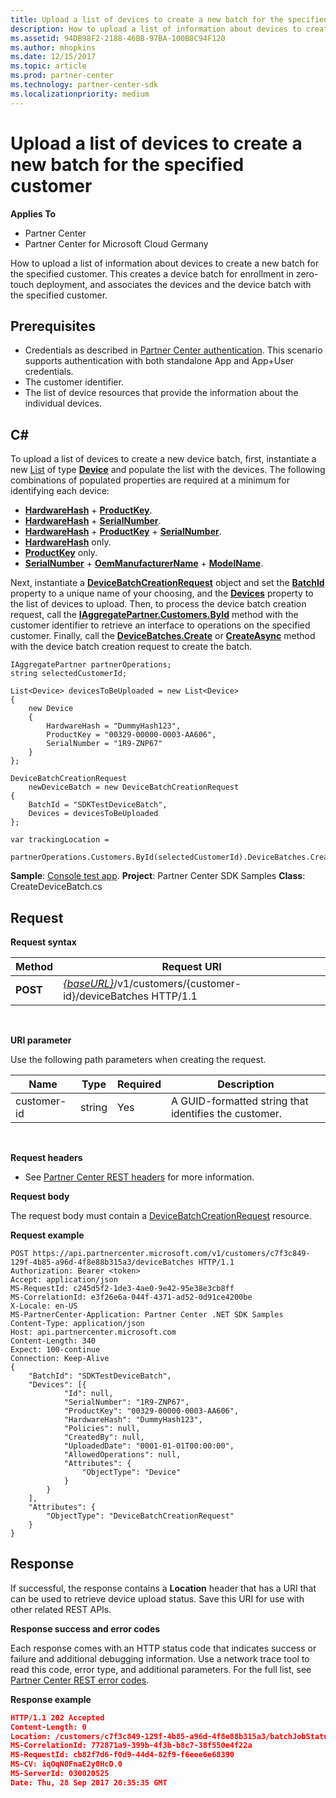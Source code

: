 ```yaml
---
title: Upload a list of devices to create a new batch for the specified customer
description: How to upload a list of information about devices to create a new batch for the specified customer. This creates a device batch for enrollment in zero-touch deployment, and associates the devices and the device batch with the specified customer.
ms.assetid: 94DB98F2-2188-46BB-97BA-100B8C94F120
ms.author: mhopkins
ms.date: 12/15/2017
ms.topic: article
ms.prod: partner-center
ms.technology: partner-center-sdk
ms.localizationpriority: medium
---
```


# Upload a list of devices to create a new batch for the specified customer


**Applies To**

-   Partner Center
-   Partner Center for Microsoft Cloud Germany

How to upload a list of information about devices to create a new batch for the specified customer. This creates a device batch for enrollment in zero-touch deployment, and associates the devices and the device batch with the specified customer.

## <span id="Prerequisites"></span><span id="prerequisites"></span><span id="PREREQUISITES"></span>Prerequisites


-   Credentials as described in [Partner Center authentication](partner-center-authentication.md). This scenario supports authentication with both standalone App and App+User credentials.
-   The customer identifier.
-   The list of device resources that provide the information about the individual devices.

## <span id="C_"></span><span id="c_"></span>C#


To upload a list of devices to create a new device batch, first, instantiate a new [List](https://msdn.microsoft.com/en-us/library/6sh2ey19.aspx) of type [**Device**](https://docs.microsoft.com/dotnet/api/microsoft.store.partnercenter.models.devicesdeployment.device) and populate the list with the devices. The following combinations of populated properties are required at a minimum for identifying each device:

-   [**HardwareHash**](https://docs.microsoft.com/dotnet/api/microsoft.store.partnercenter.models.devicesdeployment.device.hardwarehash) + [**ProductKey**](https://docs.microsoft.com/dotnet/api/microsoft.store.partnercenter.models.devicesdeployment.device.productkey).
-   [**HardwareHash**](https://docs.microsoft.com/dotnet/api/microsoft.store.partnercenter.models.devicesdeployment.device.hardwarehash) + [**SerialNumber**](https://docs.microsoft.com/dotnet/api/microsoft.store.partnercenter.models.devicesdeployment.device.serialnumber).
-   [**HardwareHash**](https://docs.microsoft.com/dotnet/api/microsoft.store.partnercenter.models.devicesdeployment.device.hardwarehash) + [**ProductKey**](https://docs.microsoft.com/dotnet/api/microsoft.store.partnercenter.models.devicesdeployment.device.productkey) + [**SerialNumber**](https://docs.microsoft.com/dotnet/api/microsoft.store.partnercenter.models.devicesdeployment.device.serialnumber).
-   [**HardwareHash**](https://docs.microsoft.com/dotnet/api/microsoft.store.partnercenter.models.devicesdeployment.device.hardwarehash) only.
-   [**ProductKey**](https://docs.microsoft.com/dotnet/api/microsoft.store.partnercenter.models.devicesdeployment.device.productkey) only.
-   [**SerialNumber**](https://docs.microsoft.com/dotnet/api/microsoft.store.partnercenter.models.devicesdeployment.device.serialnumber) + [**OemManufacturerName**](https://docs.microsoft.com/dotnet/api/microsoft.store.partnercenter.models.devicesdeployment.device.oemmanufacturername) + [**ModelName**](https://docs.microsoft.com/dotnet/api/microsoft.store.partnercenter.models.devicesdeployment.device.modelname).

Next, instantiate a [**DeviceBatchCreationRequest**](https://docs.microsoft.com/dotnet/api/microsoft.store.partnercenter.models.devicesdeployment.devicebatchcreationrequest) object and set the [**BatchId**](https://docs.microsoft.com/dotnet/api/microsoft.store.partnercenter.models.devicesdeployment.devicebatchcreationrequest.batchid) property to a unique name of your choosing, and the [**Devices**](https://docs.microsoft.com/dotnet/api/microsoft.store.partnercenter.models.devicesdeployment.devicebatchcreationrequest.devices) property to the list of devices to upload. Then, to process the device batch creation request, call the [**IAggregatePartner.Customers.ById**](https://docs.microsoft.com/dotnet/api/microsoft.store.partnercenter.customers.icustomercollection.byid) method with the customer identifier to retrieve an interface to operations on the specified customer. Finally, call the [**DeviceBatches.Create**](https://docs.microsoft.com/dotnet/api/microsoft.store.partnercenter.devicesdeployment.idevicesbatchcollection) or [**CreateAsync**](https://docs.microsoft.com/dotnet/api/microsoft.store.partnercenter.devicesdeployment.idevicesbatchcollection) method with the device batch creation request to create the batch.

```
IAggregatePartner partnerOperations;
string selectedCustomerId;       

List<Device> devicesToBeUploaded = new List<Device>
{
    new Device
    {
        HardwareHash = "DummyHash123",
        ProductKey = "00329-00000-0003-AA606",
        SerialNumber = "1R9-ZNP67"
    }
};

DeviceBatchCreationRequest 
    newDeviceBatch = new DeviceBatchCreationRequest
{
    BatchId = "SDKTestDeviceBatch",
    Devices = devicesToBeUploaded
};

var trackingLocation = 
    partnerOperations.Customers.ById(selectedCustomerId).DeviceBatches.Create(newDeviceBatch);
```

**Sample**: [Console test app](console-test-app.md). **Project**: Partner Center SDK Samples **Class**: CreateDeviceBatch.cs

## <span id="Request"></span><span id="request"></span><span id="REQUEST"></span>Request


**Request syntax**

| Method   | Request URI                                                                                   |
|----------|-----------------------------------------------------------------------------------------------|
| **POST** | [*{baseURL}*](partner-center-rest-urls.md)/v1/customers/{customer-id}/deviceBatches HTTP/1.1 |

 

**URI parameter**

Use the following path parameters when creating the request.

| Name        | Type   | Required | Description                                           |
|-------------|--------|----------|-------------------------------------------------------|
| customer-id | string | Yes      | A GUID-formatted string that identifies the customer. |

 

**Request headers**

-   See [Partner Center REST headers](headers.md) for more information.

**Request body**

The request body must contain a [DeviceBatchCreationRequest](devicedeployment.md#devicebatchcreationrequest) resource.

**Request example**

```http
POST https://api.partnercenter.microsoft.com/v1/customers/c7f3c849-129f-4b85-a96d-4f8e88b315a3/deviceBatches HTTP/1.1
Authorization: Bearer <token>
Accept: application/json
MS-RequestId: c245d5f2-1de3-4ae0-9e42-95e38e3cb8ff
MS-CorrelationId: e3f26e6a-044f-4371-ad52-0d91ce4200be
X-Locale: en-US
MS-PartnerCenter-Application: Partner Center .NET SDK Samples
Content-Type: application/json
Host: api.partnercenter.microsoft.com
Content-Length: 340
Expect: 100-continue
Connection: Keep-Alive
{
    "BatchId": "SDKTestDeviceBatch",
    "Devices": [{
            "Id": null,
            "SerialNumber": "1R9-ZNP67",
            "ProductKey": "00329-00000-0003-AA606",
            "HardwareHash": "DummyHash123",
            "Policies": null,
            "CreatedBy": null,
            "UploadedDate": "0001-01-01T00:00:00",
            "AllowedOperations": null,
            "Attributes": {
                "ObjectType": "Device"
            }
        }
    ],
    "Attributes": {
        "ObjectType": "DeviceBatchCreationRequest"
    }
}
```

## <span id="Response"></span><span id="response"></span><span id="RESPONSE"></span>Response


If successful, the response contains a **Location** header that has a URI that can be used to retrieve device upload status. Save this URI for use with other related REST APIs.

**Response success and error codes**

Each response comes with an HTTP status code that indicates success or failure and additional debugging information. Use a network trace tool to read this code, error type, and additional parameters. For the full list, see [Partner Center REST error codes](error-codes.md).

**Response example**

``` json
HTTP/1.1 202 Accepted
Content-Length: 0
Location: /customers/c7f3c849-129f-4b85-a96d-4f8e88b315a3/batchJobStatus/beba2053-5401-46ff-9223-7e841ed78fbf
MS-CorrelationId: 772871a9-399b-4f3b-b8c7-38f550e4f22a
MS-RequestId: cb82f7d6-f0d9-44d4-82f9-f6eee6e68390
MS-CV: iqOqN0FnaE2y0HcD.0
MS-ServerId: 030020525
Date: Thu, 28 Sep 2017 20:35:35 GMT
```

 

 




